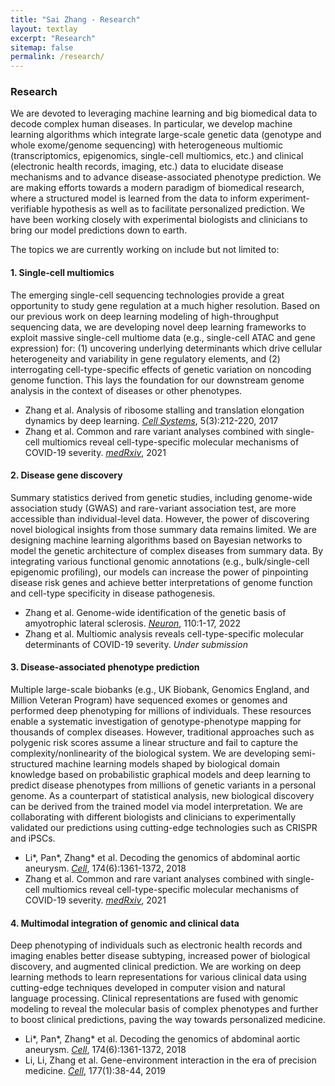 ```yaml
---
title: "Sai Zhang - Research"
layout: textlay
excerpt: "Research"
sitemap: false
permalink: /research/
---
```


### Research

We are devoted to leveraging machine learning and big biomedical data to decode complex human diseases. In particular, we develop machine learning algorithms which integrate large-scale genetic data (genotype and whole exome/genome sequencing) with heterogeneous multiomic (transcriptomics, epigenomics, single-cell multiomics, etc.) and clinical (electronic health records, imaging, etc.) data to elucidate disease mechanisms and to advance disease-associated phenotype prediction. We are making efforts towards a modern paradigm of biomedical research, where a structured model is learned from the data to inform experiment-verifiable hypothesis as well as to facilitate personalized prediction. We have been working closely with experimental biologists and clinicians to bring our model predictions down to earth.

The topics we are currently working on include but not limited to:

#### 1. Single-cell multiomics

The emerging single-cell sequencing technologies provide a great opportunity to study gene regulation at a much higher resolution. Based on our previous work on deep learning modeling of high-throughput sequencing data, we are developing novel deep learning frameworks to exploit massive single-cell multiome data (e.g., single-cell ATAC and gene expression) for: (1) uncovering underlying determinants which drive cellular heterogeneity and variability in gene regulatory elements, and (2) interrogating cell-type-specific effects of genetic variation on noncoding genome function. This lays the foundation for our downstream genome analysis in the context of diseases or other phenotypes.

<ul>
  <li> Zhang et al. Analysis of ribosome stalling and translation elongation dynamics by deep learning. <a href="https://doi.org/10.1016/j.cels.2017.08.004"><em>Cell Systems</em></a>, 5(3):212-220, 2017 </li>
  <li> Zhang et al. Common and rare variant analyses combined with single-cell multiomics reveal cell-type-specific molecular mechanisms of COVID-19 severity. <a href="https://pubmed.ncbi.nlm.nih.gov/34189540/"><em>medRxiv</em></a>, 2021 </li>
</ul>

#### 2. Disease gene discovery

Summary statistics derived from genetic studies, including genome-wide association study (GWAS) and rare-variant association test, are more accessible than individual-level data. However, the power of discovering novel biological insights from those summary data remains limited. We are designing machine learning algorithms based on Bayesian networks to model the genetic architecture of complex diseases from summary data. By integrating various functional genomic annotations (e.g., bulk/single-cell epigenomic profiling), our models can increase the power of pinpointing disease risk genes and achieve better interpretations of genome function and cell-type specificity in disease pathogenesis. 

<ul>
  <li> Zhang et al. Genome-wide identification of the genetic basis of amyotrophic lateral sclerosis. <a href="https://doi.org/10.1016/j.neuron.2021.12.019"><em>Neuron</em></a>, 110:1-17, 2022 </li>
  <li> Zhang et al. Multiomic analysis reveals cell-type-specific molecular determinants of COVID-19 severity. <em>Under submission</em> </li>
</ul>

#### 3. Disease-associated phenotype prediction

Multiple large-scale biobanks (e.g., UK Biobank, Genomics England, and Million Veteran Program) have sequenced exomes or genomes and performed deep phenotyping for millions of individuals. These resources enable a systematic investigation of genotype-phenotype mapping for thousands of complex diseases. However, traditional approaches such as polygenic risk scores assume a linear structure and fail to capture the complexity/nonlinearity of the biological system. We are developing semi-structured machine learning models shaped by biological domain knowledge based on probabilistic graphical models and deep learning to predict disease phenotypes from millions of genetic variants in a personal genome. As a counterpart of statistical analysis, new biological discovery can be derived from the trained model via model interpretation. We are collaborating with different biologists and clinicians to experimentally validated our predictions using cutting-edge technologies such as CRISPR and iPSCs.

<ul>
  <li> Li*, Pan*, Zhang* et al. Decoding the genomics of abdominal aortic aneurysm. <a href="https://doi.org/10.1016/j.cell.2018.07.021"><em>Cell</em></a>, 174(6):1361-1372, 2018 </li>
  <li> Zhang et al. Common and rare variant analyses combined with single-cell multiomics reveal cell-type-specific molecular mechanisms of COVID-19 severity. <a href="https://pubmed.ncbi.nlm.nih.gov/34189540/"><em>medRxiv</em></a>, 2021 </li>
</ul>

#### 4. Multimodal integration of genomic and clinical data

Deep phenotyping of individuals such as electronic health records and imaging enables better disease subtyping, increased power of biological discovery, and augmented clinical prediction. We are working on deep learning methods to learn representations for various clinical data using cutting-edge techniques developed in computer vision and natural language processing. Clinical representations are fused with genomic modeling to reveal the molecular basis of complex phenotypes and further to boost clinical predictions, paving the way towards personalized medicine.

<ul>
  <li> Li*, Pan*, Zhang* et al. Decoding the genomics of abdominal aortic aneurysm. <a href="https://doi.org/10.1016/j.cell.2018.07.021"><em>Cell</em></a>, 174(6):1361-1372, 2018 </li>
  <li> Li, Li, Zhang et al. Gene-environment interaction in the era of precision medicine. <a href="https://doi.org/10.1016/j.cell.2019.03.004"><em>Cell</em></a>, 177(1):38-44, 2019 </li>
</ul>
